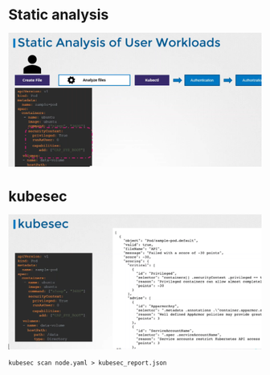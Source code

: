 # Static analysis

![](../images/30_static_analysis_1.png)

# kubesec
![](../images/30_static_analysis_2.png)

```kubesec scan node.yaml > kubesec_report.json```
